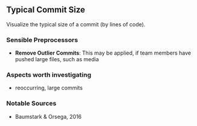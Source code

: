 ## Typical Commit Size
Visualize the typical size of a commit (by lines of code).

### Sensible Preprocessors
- **Remove Outlier Commits**: This may be applied, if team members 
have pushed large files, such as media

### Aspects worth investigating
- reoccurring, large commits 

### Notable Sources
- Baumstark & Orsega, 2016